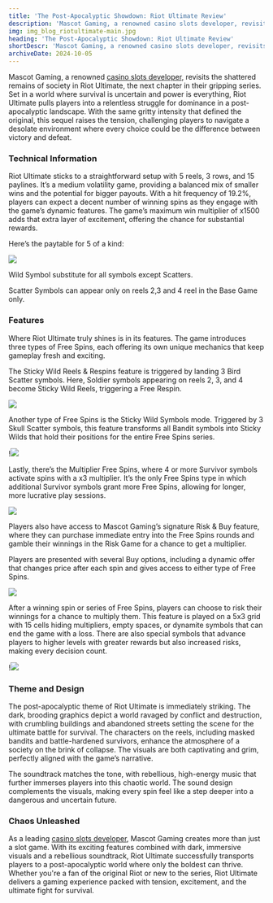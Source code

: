```yaml
---
title: 'The Post-Apocalyptic Showdown: Riot Ultimate Review'
description: 'Mascot Gaming, a renowned casino slots developer, revisits the shattered remains of society in Riot Ultimate, the next chapter in their gripping series.'
img: img_blog_riotultimate-main.jpg
heading: 'The Post-Apocalyptic Showdown: Riot Ultimate Review'
shortDescr: 'Mascot Gaming, a renowned casino slots developer, revisits the shattered remains of society in Riot Ultimate, the next chapter in their gripping series. Set in a world where survival is uncertain and power is everything, Riot Ultimate pulls players into a relentless struggle for dominance in a post-apocalyptic landscape.'
archiveDate: 2024-10-05
---
```

Mascot Gaming, a renowned [casino slots developer](https://mascot.games/blog/fruit-slots-by-top-casino-slot-developer-double-review), revisits the shattered remains of society in Riot Ultimate, the next chapter in their gripping series. Set in a world where survival is uncertain and power is everything, Riot Ultimate pulls players into a relentless struggle for dominance in a post-apocalyptic landscape. With the same gritty intensity that defined the original, this sequel raises the tension, challenging players to navigate a desolate environment where every choice could be the difference between victory and defeat.

### Technical Information

Riot Ultimate sticks to a straightforward setup with 5 reels, 3 rows, and 15 paylines. It’s a medium volatility game, providing a balanced mix of smaller wins and the potential for bigger payouts. With a hit frequency of 19.2%, players can expect a decent number of winning spins as they engage with the game’s dynamic features. The game’s maximum win multiplier of x1500 adds that extra layer of excitement, offering the chance for substantial rewards.

Here’s the paytable for 5 of a kind:

![](../../images/img_blog_riotultimate-1.jpg)

Wild Symbol substitute for all symbols except Scatters. 

Scatter Symbols can appear only on reels 2,3 and 4 reel in the Base Game only. 

### Features

Where Riot Ultimate truly shines is in its features. The game introduces three types of Free Spins, each offering its own unique mechanics that keep gameplay fresh and exciting. 

The Sticky Wild Reels & Respins feature is triggered by landing 3 Bird Scatter symbols. Here, Soldier symbols appearing on reels 2, 3, and 4 become Sticky Wild Reels, triggering a Free Respin. 

![](../../images/img_blog_riotultimate-2.jpg)

Another type of Free Spins is the Sticky Wild Symbols mode. Triggered by 3 Skull Scatter symbols, this feature transforms all Bandit symbols into Sticky Wilds that hold their positions for the entire Free Spins series. 

!![](../../images/img_blog_riotultimate-3.jpg)

Lastly, there’s the Multiplier Free Spins, where 4 or more Survivor symbols activate spins with a x3 multiplier. It’s the only Free Spins type in which additional Survivor symbols grant more Free Spins, allowing for longer, more lucrative play sessions.

![](../../images/img_blog_riotultimate-4.jpg)

Players also have access to Mascot Gaming’s signature Risk & Buy feature, where they can purchase immediate entry into the Free Spins rounds and gamble their winnings in the Risk Game for a chance to get a multiplier. 

Players are presented with several Buy options, including a dynamic offer that changes price after each spin and gives access to either type of Free Spins.

![](../../images/img_blog_riotultimate-5.jpg)

After a winning spin or series of Free Spins, players can choose to risk their winnings for a chance to multiply them. This feature is played on a 5x3 grid with 15 cells hiding multipliers, empty spaces, or dynamite symbols that can end the game with a loss. There are also special symbols that advance players to higher levels with greater rewards but also increased risks, making every decision count.

!![](../../images/img_blog_riotultimate-6.jpg)

### Theme and Design

The post-apocalyptic theme of Riot Ultimate is immediately striking. The dark, brooding graphics depict a world ravaged by conflict and destruction, with crumbling buildings and abandoned streets setting the scene for the ultimate battle for survival. The characters on the reels, including masked bandits and battle-hardened survivors, enhance the atmosphere of a society on the brink of collapse. The visuals are both captivating and grim, perfectly aligned with the game’s narrative.

The soundtrack matches the tone, with rebellious, high-energy music that further immerses players into this chaotic world. The sound design complements the visuals, making every spin feel like a step deeper into a dangerous and uncertain future.

### Chaos Unleashed

As a leading [casino slots developer](https://mascot.games/blog/fruit-slots-by-top-casino-slot-developer-double-review), Mascot Gaming creates more than just a slot game. With its exciting features combined with dark, immersive visuals and a rebellious soundtrack, Riot Ultimate successfully transports players to a post-apocalyptic world where only the boldest can thrive. Whether you're a fan of the original Riot or new to the series, Riot Ultimate delivers a gaming experience packed with tension, excitement, and the ultimate fight for survival.
